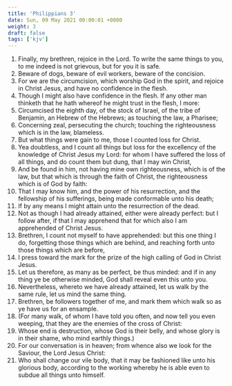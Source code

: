 ```yaml
---
title: 'Philippians 3'
date: Sun, 09 May 2021 00:00:01 +0000
weight: 3
draft: false
tags: ['kjv'] 
---
```


1. Finally, my brethren, rejoice in the Lord. To write the same things to you, to me indeed is not grievous, but for you it is safe.
2. Beware of dogs, beware of evil workers, beware of the concision.
3. For we are the circumcision, which worship God in the spirit, and rejoice in Christ Jesus, and have no confidence in the flesh.
4. Though I might also have confidence in the flesh. If any other man thinketh that he hath whereof he might trust in the flesh, I more:
5. Circumcised the eighth day, of the stock of Israel, of the tribe of Benjamin, an Hebrew of the Hebrews; as touching the law, a Pharisee;
6. Concerning zeal, persecuting the church; touching the righteousness which is in the law, blameless.
7. But what things were gain to me, those I counted loss for Christ.
8. Yea doubtless, and I count all things but loss for the excellency of the knowledge of Christ Jesus my Lord: for whom I have suffered the loss of all things, and do count them but dung, that I may win Christ,
9. And be found in him, not having mine own righteousness, which is of the law, but that which is through the faith of Christ, the righteousness which is of God by faith:
10. That I may know him, and the power of his resurrection, and the fellowship of his sufferings, being made conformable unto his death;
11. If by any means I might attain unto the resurrection of the dead.
12. Not as though I had already attained, either were already perfect: but I follow after, if that I may apprehend that for which also I am apprehended of Christ Jesus.
13. Brethren, I count not myself to have apprehended: but this one thing I do, forgetting those things which are behind, and reaching forth unto those things which are before,
14. I press toward the mark for the prize of the high calling of God in Christ Jesus.
15. Let us therefore, as many as be perfect, be thus minded: and if in any thing ye be otherwise minded, God shall reveal even this unto you.
16. Nevertheless, whereto we have already attained, let us walk by the same rule, let us mind the same thing.
17. Brethren, be followers together of me, and mark them which walk so as ye have us for an ensample.
18. (For many walk, of whom I have told you often, and now tell you even weeping, that they are the enemies of the cross of Christ:
19. Whose end is destruction, whose God is their belly, and whose glory is in their shame, who mind earthly things.)
20. For our conversation is in heaven; from whence also we look for the Saviour, the Lord Jesus Christ:
21. Who shall change our vile body, that it may be fashioned like unto his glorious body, according to the working whereby he is able even to subdue all things unto himself.
